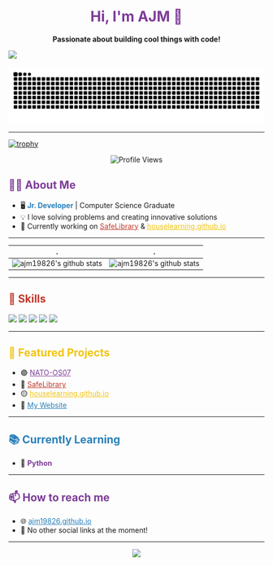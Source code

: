 <!-- Profile README for ajm19826 -->

<h1 align="center" style="color:#7D3C98;">Hi, I'm AJM 👋</h1>
<p align="center"><b>Passionate about building cool things with code!</b></p>
<img src="http://github-profile-summary-cards.vercel.app/api/cards/profile-details?username=ajm19826&theme=transparent">

<!-- Snake Contribution Graph Animation -->
<p align="center">
  <img src="https://github.com/ajm19826/ajm19826/raw/output/github-contribution-grid-snake.svg" alt="github-contribution-grid-snake">
</p>

---

[![trophy](https://github-profile-trophy.vercel.app/?username=ajm19826)](https://github.com/ajm19826)
<p align="center">
  <img src="https://komarev.com/ghpvc/?username=ajm19826&label=Profile+views&color=brightgreen&style=flat" alt="Profile Views" />
</p>
<h2 style="color:#7D3C98;">👨‍💻 About Me</h2>

- 🖥️ <span style="color:#2980B9"><b>Jr. Developer</b></span> | Computer Science Graduate  
- 💡 I love solving problems and creating innovative solutions  
- 💼 Currently working on <a href="https://github.com/houselearning/Safe-Library" style="color:#C0392B;">SafeLibrary</a> &amp; <a href="https://houselearning.github.io/" style="color:#F1C40F;">houselearning.github.io</a>

---
| .                                                                                                                                       | .                                                                                                                         |
|-----------------------------------------------------------------------------------------------------------------------------------------|---------------------------------------------------------------------------------------------------------------------------|
| ![ajm19826's github stats](https://github-readme-stats.vercel.app/api?username=ajm19826&show_icons=true&theme=radical&include_all_commits=true) | ![ajm19826's github stats](https://github-readme-stats.vercel.app/api/top-langs/?username=ajm19826&theme=radical&layout=compact) |
---

<h2 style="color:#C0392B;">🚀 Skills</h2>

<p>
  <img src="https://img.shields.io/badge/C%23-7D3C98?style=for-the-badge&logo=csharp&logoColor=white"/>
  <img src="https://img.shields.io/badge/HTML5-E34C26?style=for-the-badge&logo=html5&logoColor=white"/>
  <img src="https://img.shields.io/badge/CSS3-2980B9?style=for-the-badge&logo=css3&logoColor=white"/>
  <img src="https://img.shields.io/badge/JavaScript-F1C40F?style=for-the-badge&logo=javascript&logoColor=black"/>
  <img src="https://img.shields.io/badge/Git-C0392B?style=for-the-badge&logo=git&logoColor=white"/>
</p>

---

<h2 style="color:#F1C40F;">🌟 Featured Projects</h2>

- 🟣 <a href="https://github.com/ajm19826/NATO-OS07" style="color:#7D3C98;">NATO-OS07</a>
- 🔴 <a href="https://github.com/houselearning/SafeLibrary" style="color:#C0392B;">SafeLibrary</a>
- 🟡 <a href="https://houselearning.github.io/" style="color:#F1C40F;">houselearning.github.io</a>
- 🔵 <a href="https://ajm19826.github.io/" style="color:#2980B9;">My Website</a>

---

<h2 style="color:#2980B9;">📚 Currently Learning</h2>

- 🐍 <span style="color:#7D3C98;"><b>Python</b></span>

---

<h2 style="color:#7D3C98;">📫 How to reach me</h2>

- 🌐 <a href="https://ajm19826.github.io/" style="color:#2980B9;">ajm19826.github.io</a>
- 🤝 No other social links at the moment!

---

<p align="center">
  <img src="https://readme-typing-svg.demolab.com?font=Fira+Code&size=24&pause=1000&color=7D3C98&center=true&vCenter=true&width=435&lines=Let's+build+something+awesome+together!"/>
</p>
